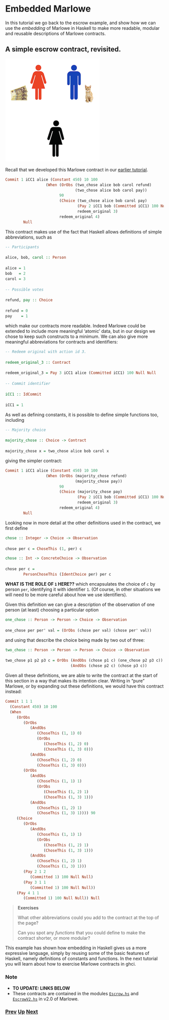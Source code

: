 # Embedded Marlowe

In this tutorial we go back to the escrow example, and show how we can use the _embedding_ of Marlowe in Haskell to make more readable, modular and reusable descriptions of Marlowe contracts.

## A simple escrow contract, revisited.

![Escrow](./pix/escrow.png)

Recall that we developed this Marlowe contract in our [earlier tutorial](./escrow-ex.md).

```haskell
Commit 1 iCC1 alice (Constant 450) 10 100
                  (When (OrObs (two_chose alice bob carol refund)
                               (two_chose alice bob carol pay))
                        90
                        (Choice (two_chose alice bob carol pay)
                                (Pay 2 iCC1 bob (Committed iCC1) 100 Null Null)
                                redeem_original 3)
                        redeem_original 4)
        Null
```

This contract makes use of the fact that Haskell allows definitions of simple abbreviations, such as

```haskell
-- Participants

alice, bob, carol :: Person

alice = 1
bob   = 2
carol = 3

-- Possible votes

refund, pay :: Choice

refund = 0
pay    = 1

```

which make our contracts more readable. Indeed Marlowe could be extended to include more meaningful ‘atomic’ data, but in our design we chose to keep such constructs to a minimum. We can also give more meaningful abbreviations for contracts and identifiers:

```haskell
-- Redeem original with action id 3.

redeem_original_3 :: Contract

redeem_original_3 = Pay 3 iCC1 alice (Committed iCC1) 100 Null Null

-- Commit identifier

iCC1 :: IdCommit

iCC1 = 1
```

As well as defining constants, it is possible to define simple functions too, including 

```haskell
-- Majority choice

majority_chose :: Choice -> Contract

majority_chose x = two_chose alice bob carol x
```

giving the simpler contract:

```haskell
Commit 1 iCC1 alice (Constant 450) 10 100
                  (When (OrObs (majority_chose refund)
                               (majority_chose pay))
                        90
                        (Choice (majority_chose pay)
                                (Pay 2 iCC1 bob (Committed iCC1) 100 Null Null)
                                redeem_original 3)
                        redeem_original 4)
        Null
```

Looking now in more detail at the other definitions used in the contract, we first define

```haskell
chose :: Integer -> Choice -> Observation

chose per c = ChoseThis (1, per) c
```

```haskell
chose :: Int -> ConcreteChoice -> Observation

chose per c = 
        PersonChoseThis (IdentChoice per) per c
```

**WHAT IS THE ROLE OF `1` HERE??** which encapsulates the choice of `c` by person `per`, identifying it with identifier `1`.  (Of course, in other situations we will need to be more careful about how we use identifiers).

Given this definition we can give a description of the observation of one person (at least) choosing a particular option

```haskell
one_chose :: Person -> Person -> Choice -> Observation

one_chose per per' val = (OrObs (chose per val) (chose per' val))
 ```

 and using that describe the choice being made by two out of three:

 ```haskell
two_chose :: Person -> Person -> Person -> Choice -> Observation

two_chose p1 p2 p3 c = OrObs (AndObs (chose p1 c) (one_chose p2 p3 c))
                              (AndObs (chose p2 c) (chose p3 c))
```

Given all these definitions, we are able to write the contract at the start of this section in a way that makes its intention clear. Writing in “pure” Marlowe, or by expanding out these definitions, we would have this contract instead:

```haskell
Commit 1 1 1
  (Constant 450) 10 100
  (When
     (OrObs
        (OrObs
           (AndObs
              (ChoseThis (1, 1) 0)
              (OrObs
                 (ChoseThis (1, 2) 0)
                 (ChoseThis (1, 3) 0)))
           (AndObs
              (ChoseThis (1, 2) 0)
              (ChoseThis (1, 3) 0)))
        (OrObs
           (AndObs
              (ChoseThis (1, 1) 1)
              (OrObs
                 (ChoseThis (1, 2) 1)
                 (ChoseThis (1, 3) 1)))
           (AndObs
              (ChoseThis (1, 2) 1)
              (ChoseThis (1, 3) 1)))) 90
     (Choice
        (OrObs
           (AndObs
              (ChoseThis (1, 1) 1)
              (OrObs
                 (ChoseThis (1, 2) 1)
                 (ChoseThis (1, 3) 1)))
           (AndObs
              (ChoseThis (1, 2) 1)
              (ChoseThis (1, 3) 1)))
        (Pay 2 1 2
           (Committed 1) 100 Null Null)
        (Pay 3 1 1
           (Committed 1) 100 Null Null))
     (Pay 4 1 1
        (Committed 1) 100 Null Null)) Null
```

> __Exercises__
>  
> What other abbreviations could you add to the contract at the top of the page? 
>
> Can you spot any _functions_ that you could define to make the contract shorter, or more modular?


This example has shown how embedding in Haskell gives us a more expressive language, simply by reusing some of the basic features of Haskell, namely definitions of constants and functions. In the next tutorial you will learn about how to exercise Marlowe contracts in ghci.

### Note

- **TO UPDATE: LINKS BELOW**
- These contracts are contained in the modules [`Escrow.hs`](https://github.com/input-output-hk/marlowe/blob/v1.3/src/Escrow.hs) and [`EscrowV2.hs`](https://github.com/input-output-hk/marlowe/blob/v1.3/src/EscrowV2.hs) in v2.0 of Marlowe. 



### [Prev](./marlowe-semantics.md) [Up](./README.md) [Next](./using-marlowe.md)
